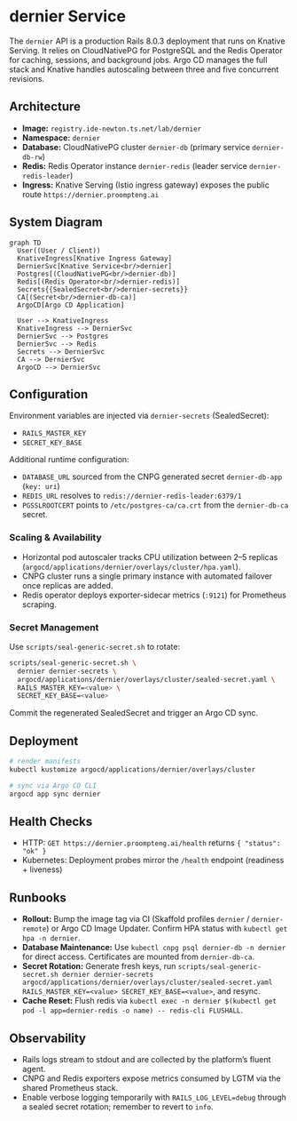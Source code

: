 # dernier Service

The `dernier` API is a production Rails 8.0.3 deployment that runs on Knative Serving. It relies on CloudNativePG for PostgreSQL and the Redis Operator for caching, sessions, and background jobs. Argo CD manages the full stack and Knative handles autoscaling between three and five concurrent revisions.

## Architecture

- **Image:** `registry.ide-newton.ts.net/lab/dernier`
- **Namespace:** `dernier`
- **Database:** CloudNativePG cluster `dernier-db` (primary service `dernier-db-rw`)
- **Redis:** Redis Operator instance `dernier-redis` (leader service `dernier-redis-leader`)
- **Ingress:** Knative Serving (Istio ingress gateway) exposes the public route `https://dernier.proompteng.ai`

## System Diagram

```mermaid
graph TD
  User((User / Client))
  KnativeIngress[Knative Ingress Gateway]
  DernierSvc[Knative Service<br/>dernier]
  Postgres[(CloudNativePG<br/>dernier-db)]
  Redis[(Redis Operator<br/>dernier-redis)]
  Secrets{{SealedSecret<br/>dernier-secrets}}
  CA[(Secret<br/>dernier-db-ca)]
  ArgoCD[Argo CD Application]

  User --> KnativeIngress
  KnativeIngress --> DernierSvc
  DernierSvc --> Postgres
  DernierSvc --> Redis
  Secrets --> DernierSvc
  CA --> DernierSvc
  ArgoCD --> DernierSvc
```

## Configuration

Environment variables are injected via `dernier-secrets` (SealedSecret):

- `RAILS_MASTER_KEY`
- `SECRET_KEY_BASE`

Additional runtime configuration:

- `DATABASE_URL` sourced from the CNPG generated secret `dernier-db-app` (`key: uri`)
- `REDIS_URL` resolves to `redis://dernier-redis-leader:6379/1`
- `PGSSLROOTCERT` points to `/etc/postgres-ca/ca.crt` from the `dernier-db-ca` secret.

### Scaling & Availability

- Horizontal pod autoscaler tracks CPU utilization between 2–5 replicas (`argocd/applications/dernier/overlays/cluster/hpa.yaml`).
- CNPG cluster runs a single primary instance with automated failover once replicas are added.
- Redis operator deploys exporter-sidecar metrics (`:9121`) for Prometheus scraping.

### Secret Management

Use `scripts/seal-generic-secret.sh` to rotate:

```bash
scripts/seal-generic-secret.sh \
  dernier dernier-secrets \
  argocd/applications/dernier/overlays/cluster/sealed-secret.yaml \
  RAILS_MASTER_KEY=<value> \
  SECRET_KEY_BASE=<value>
```

Commit the regenerated SealedSecret and trigger an Argo CD sync.

## Deployment

```bash
# render manifests
kubectl kustomize argocd/applications/dernier/overlays/cluster

# sync via Argo CD CLI
argocd app sync dernier
```

## Health Checks

- HTTP: `GET https://dernier.proompteng.ai/health` returns `{ "status": "ok" }`
- Kubernetes: Deployment probes mirror the `/health` endpoint (readiness + liveness)

## Runbooks

- **Rollout:** Bump the image tag via CI (Skaffold profiles `dernier` / `dernier-remote`) or Argo CD Image Updater. Confirm HPA status with `kubectl get hpa -n dernier`.
- **Database Maintenance:** Use `kubectl cnpg psql dernier-db -n dernier` for direct access. Certificates are mounted from `dernier-db-ca`.
- **Secret Rotation:** Generate fresh keys, run `scripts/seal-generic-secret.sh dernier dernier-secrets argocd/applications/dernier/overlays/cluster/sealed-secret.yaml RAILS_MASTER_KEY=<value> SECRET_KEY_BASE=<value>`, and resync.
- **Cache Reset:** Flush redis via `kubectl exec -n dernier $(kubectl get pod -l app=dernier-redis -o name) -- redis-cli FLUSHALL`.

## Observability

- Rails logs stream to stdout and are collected by the platform’s fluent agent.
- CNPG and Redis exporters expose metrics consumed by LGTM via the shared Prometheus stack.
- Enable verbose logging temporarily with `RAILS_LOG_LEVEL=debug` through a sealed secret rotation; remember to revert to `info`.
